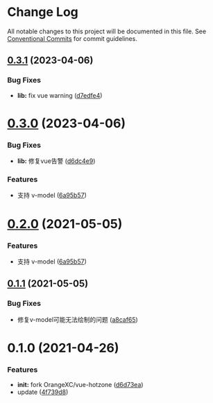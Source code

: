 # Change Log

All notable changes to this project will be documented in this file.
See [Conventional Commits](https://conventionalcommits.org) for commit guidelines.

## [0.3.1](https://github.com/lljj-x/vue-hot-img/compare/v0.3.0...v0.3.1) (2023-04-06)


### Bug Fixes

* **lib:** fix vue warning ([d7edfe4](https://github.com/lljj-x/vue-hot-img/commit/d7edfe4411fae7b5961309c7d5c8bbbb67c52355))





# [0.3.0](https://github.com/lljj-x/vue-hot-img/compare/v0.1.1...v0.3.0) (2023-04-06)


### Bug Fixes

* **lib:** 修复vue告警 ([d6dc4e9](https://github.com/lljj-x/vue-hot-img/commit/d6dc4e962da26d495f3fe8cb1f23bc731ab3298c))


### Features

* 支持 v-model ([6a95b57](https://github.com/lljj-x/vue-hot-img/commit/6a95b574a4608453e14301be57a2c93d4c6c2ad4))





# [0.2.0](https://github.com/lljj-x/vue-hot-img/compare/v0.1.1...v0.2.0) (2021-05-05)


### Features

* 支持 v-model ([6a95b57](https://github.com/lljj-x/vue-hot-img/commit/6a95b574a4608453e14301be57a2c93d4c6c2ad4))





## [0.1.1](https://github.com/lljj-x/vue-hot-img/compare/v0.1.0...v0.1.1) (2021-05-05)


### Bug Fixes

* 修复v-model可能无法绘制的问题 ([a8caf65](https://github.com/lljj-x/vue-hot-img/commit/a8caf6507a179912876dbc2165640aeb3092e9ad))





# 0.1.0 (2021-04-26)


### Features

* **init:** fork OrangeXC/vue-hotzone ([d6d73ea](https://github.com/lljj-x/vue-hot-img/commit/d6d73ea21f579f8bfa6b2f9db49c50cfec1a3ce6))
* update ([4f739d8](https://github.com/lljj-x/vue-hot-img/commit/4f739d88d903bdf64263927aa09c2ac950327157))
